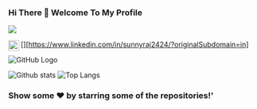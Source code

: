 ### Hi There 👋 Welcome To My Profile
![](https://komarev.com/ghpvc/?username=your-SR-Sunny-Raj&color=orange&style=plastic)

[<img align ="left" alt="codeSTACKr.com | LinkedIn" width="22px" src="https://cdn.jsdelivr.net/npm/simple-icons@v3/icons/linkedin.svg" />][https://www.linkedin.com/in/sunnyraj2424/?originalSubdomain=in]

![GitHub Logo](https://media.giphy.com/media/dxn6fRlTIShoeBr69N/giphy.gif)

![Github stats](https://github-readme-stats.vercel.app/api?username=SR-Sunny-Raj&show_icons=true&theme=radical)
![Top Langs](https://github-readme-stats.vercel.app/api/top-langs/?username=SR-Sunny-Raj&langs_count=8&show_icons=true&theme=radical)

### Show some ❤️ by starring some of the repositories!'
